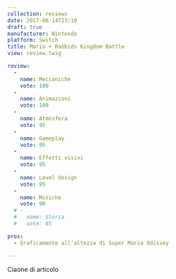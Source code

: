 ```yaml
---
collection: reviews
date: 2017-06-14T23:10
draft: true
manufacturer: Nintendo
platform: Switch
title: Mario + Rabbids Kingdom Battle
view: review.twig

review:
  -
    name: Meccaniche
    vote: 100
  -
    name: Animazioni
    vote: 100
  -
    name: Atmosfera
    vote: 95
  -
    name: Gameplay
    vote: 95
  -
    name: Effetti visivi
    vote: 95
  -
    name: Level design
    vote: 95
  -
    name: Musiche
    vote: 90
  # -
  #   name: Storia
  #   vote: 85

pros:
  - Graficamente all'altezza di Super Mario Odissey

---
```


Ciaone di articolo
